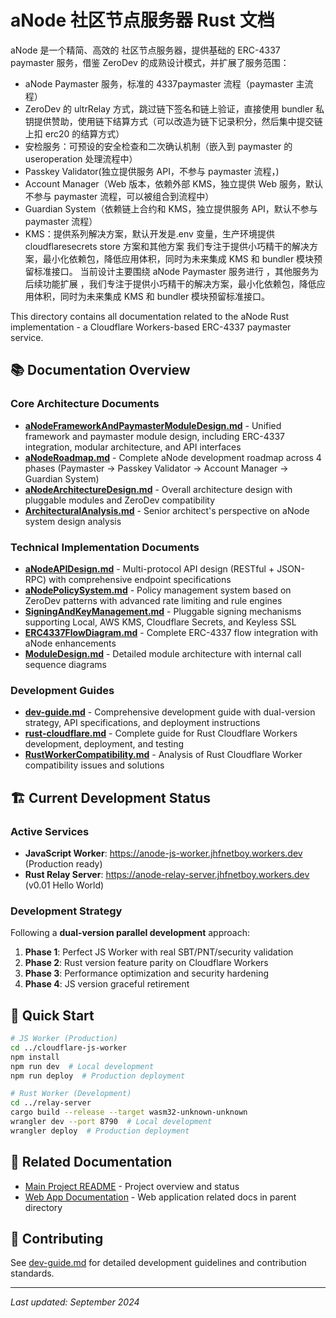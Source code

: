 # aNode 社区节点服务器 Rust 文档

aNode 是一个精简、高效的 社区节点服务器，提供基础的 ERC-4337 paymaster 服务，借鉴 ZeroDev 的成熟设计模式，并扩展了服务范围：
- aNode Paymaster 服务，标准的 4337paymaster 流程（paymaster 主流程）
- ZeroDev 的 ultrRelay 方式，跳过链下签名和链上验证，直接使用 bundler 私钥提供赞助，使用链下结算方式（可以改造为链下记录积分，然后集中提交链上扣 erc20 的结算方式）
- 安检服务：可预设的安全检查和二次确认机制（嵌入到 paymaster 的 useroperation 处理流程中）
- Passkey Validator(独立提供服务 API，不参与 paymaster 流程，)
- Account Manager（Web 版本，依赖外部 KMS，独立提供 Web 服务，默认不参与 paymaster 流程，可以被组合到流程中）
- Guardian System（依赖链上合约和 KMS，独立提供服务 API，默认不参与 paymaster 流程）
- KMS：提供系列解决方案，默认开发是.env 变量，生产环境提供 cloudflaresecrets store 方案和其他方案
我们专注于提供小巧精干的解决方案，最小化依赖包，降低应用体积，同时为未来集成 KMS 和 bundler 模块预留标准接口。
当前设计主要围绕 aNode Paymaster 服务进行
，其他服务为后续功能扩展
，我们专注于提供小巧精干的解决方案，最小化依赖包，降低应用体积，同时为未来集成 KMS 和 bundler 模块预留标准接口。

This directory contains all documentation related to the aNode Rust implementation - a Cloudflare Workers-based ERC-4337 paymaster service.

## 📚 Documentation Overview

### Core Architecture Documents
- **[aNodeFrameworkAndPaymasterModuleDesign.md](aNodeFrameworkAndPaymasterModuleDesign.md)** - Unified framework and paymaster module design, including ERC-4337 integration, modular architecture, and API interfaces
- **[aNodeRoadmap.md](aNodeRoadmap.md)** - Complete aNode development roadmap across 4 phases (Paymaster → Passkey Validator → Account Manager → Guardian System)
- **[aNodeArchitectureDesign.md](aNodeArchitectureDesign.md)** - Overall architecture design with pluggable modules and ZeroDev compatibility
- **[ArchitecturalAnalysis.md](ArchitecturalAnalysis.md)** - Senior architect's perspective on aNode system design analysis

### Technical Implementation Documents
- **[aNodeAPIDesign.md](aNodeAPIDesign.md)** - Multi-protocol API design (RESTful + JSON-RPC) with comprehensive endpoint specifications
- **[aNodePolicySystem.md](aNodePolicySystem.md)** - Policy management system based on ZeroDev patterns with advanced rate limiting and rule engines
- **[SigningAndKeyManagement.md](SigningAndKeyManagement.md)** - Pluggable signing mechanisms supporting Local, AWS KMS, Cloudflare Secrets, and Keyless SSL
- **[ERC4337FlowDiagram.md](ERC4337FlowDiagram.md)** - Complete ERC-4337 flow integration with aNode enhancements
- **[ModuleDesign.md](ModuleDesign.md)** - Detailed module architecture with internal call sequence diagrams

### Development Guides
- **[dev-guide.md](dev-guide.md)** - Comprehensive development guide with dual-version strategy, API specifications, and deployment instructions
- **[rust-cloudflare.md](rust-cloudflare.md)** - Complete guide for Rust Cloudflare Workers development, deployment, and testing
- **[RustWorkerCompatibility.md](RustWorkerCompatibility.md)** - Analysis of Rust Cloudflare Worker compatibility issues and solutions

## 🏗️ Current Development Status

### Active Services
- **JavaScript Worker**: https://anode-js-worker.jhfnetboy.workers.dev (Production ready)
- **Rust Relay Server**: https://anode-relay-server.jhfnetboy.workers.dev (v0.01 Hello World)

### Development Strategy
Following a **dual-version parallel development** approach:
1. **Phase 1**: Perfect JS Worker with real SBT/PNT/security validation
2. **Phase 2**: Rust version feature parity on Cloudflare Workers
3. **Phase 3**: Performance optimization and security hardening
4. **Phase 4**: JS version graceful retirement

## 🚀 Quick Start

```bash
# JS Worker (Production)
cd ../cloudflare-js-worker
npm install
npm run dev  # Local development
npm run deploy  # Production deployment

# Rust Worker (Development)
cd ../relay-server
cargo build --release --target wasm32-unknown-unknown
wrangler dev --port 8790  # Local development
wrangler deploy  # Production deployment
```

## 📖 Related Documentation

- [Main Project README](../../README.md) - Project overview and status
- [Web App Documentation](../) - Web application related docs in parent directory

## 🤝 Contributing

See [dev-guide.md](dev-guide.md) for detailed development guidelines and contribution standards.

---

*Last updated: September 2024*

